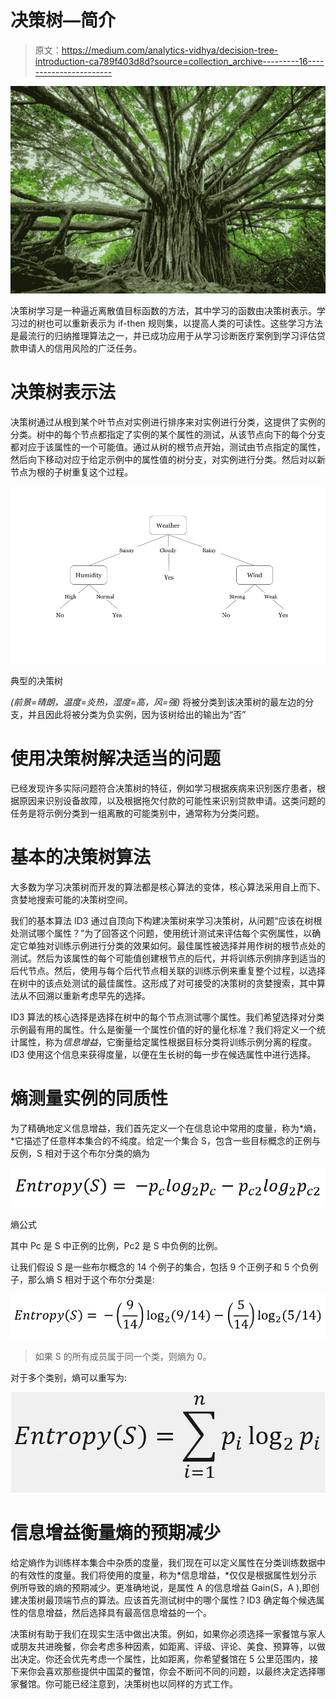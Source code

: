 # 决策树—简介

> 原文：<https://medium.com/analytics-vidhya/decision-tree-introduction-ca789f403d8d?source=collection_archive---------16----------------------->

![](img/5152ca18c4336f1ccea56fa3148e476f.png)

决策树学习是一种逼近离散值目标函数的方法，其中学习的函数由决策树表示。学习过的树也可以重新表示为 if-then 规则集，以提高人类的可读性。这些学习方法是最流行的归纳推理算法之一，并已成功应用于从学习诊断医疗案例到学习评估贷款申请人的信用风险的广泛任务。

# 决策树表示法

决策树通过从根到某个叶节点对实例进行排序来对实例进行分类，这提供了实例的分类。树中的每个节点都指定了实例的某个属性的测试，从该节点向下的每个分支都对应于该属性的一个可能值。通过从树的根节点开始，测试由节点指定的属性，然后向下移动对应于给定示例中的属性值的树分支，对实例进行分类。然后对以新节点为根的子树重复这个过程。

![](img/f3baad77273ae3a3cdb948e3d2b76c63.png)

典型的决策树

*(前景=晴朗，温度=炎热，湿度=高，风=强)* 将被分类到该决策树的最左边的分支，并且因此将被分类为负实例，因为该树给出的输出为“否”

# 使用决策树解决适当的问题

已经发现许多实际问题符合决策树的特征，例如学习根据疾病来识别医疗患者，根据原因来识别设备故障，以及根据拖欠付款的可能性来识别贷款申请。这类问题的任务是将示例分类到一组离散的可能类别中，通常称为分类问题。

# 基本的决策树算法

大多数为学习决策树而开发的算法都是核心算法的变体，核心算法采用自上而下、贪婪地搜索可能的决策树空间。

我们的基本算法 ID3 通过自顶向下构建决策树来学习决策树，从问题“应该在树根处测试哪个属性？”为了回答这个问题，使用统计测试来评估每个实例属性，以确定它单独对训练示例进行分类的效果如何。最佳属性被选择并用作树的根节点处的测试。然后为该属性的每个可能值创建根节点的后代，并将训练示例排序到适当的后代节点。然后，使用与每个后代节点相关联的训练示例来重复整个过程，以选择在树中的该点处测试的最佳属性。这形成了对可接受的决策树的贪婪搜索，其中算法从不回溯以重新考虑早先的选择。

ID3 算法的核心选择是选择在树中的每个节点测试哪个属性。我们希望选择对分类示例最有用的属性。什么是衡量一个属性价值的好的量化标准？我们将定义一个统计属性，称为*信息增益*，它衡量给定属性根据目标分类将训练示例分离的程度。ID3 使用这个信息来获得度量，以便在生长树的每一步在候选属性中进行选择。

# **熵测量实例的同质性**

为了精确地定义信息增益，我们首先定义一个在信息论中常用的度量，称为*熵，*它描述了任意样本集合的不纯度。给定一个集合 S，包含一些目标概念的正例与反例，S 相对于这个布尔分类的熵为

![](img/120ba0b425592ea889d5d87a2c2c0d47.png)

熵公式

其中 Pc 是 S 中正例的比例，Pc2 是 S 中负例的比例。

让我们假设 S 是一些布尔概念的 14 个例子的集合，包括 9 个正例子和 5 个负例子，那么熵 S 相对于这个布尔分类是:

![](img/2e0d13357c950c030316a1bb645cbe1e.png)

> 如果 S 的所有成员属于同一个类，则熵为 0。

对于多个类别，熵可以重写为:

![](img/07d7e449cf72b829d01c8a10a37fdddb.png)

# 信息增益衡量熵的预期减少

给定熵作为训练样本集合中杂质的度量，我们现在可以定义属性在分类训练数据中的有效性的度量。我们将使用的度量，称为*信息增益，*仅仅是根据属性划分示例所导致的熵的预期减少。更准确地说，是属性 A 的信息增益 Gain(S，A ),即创建决策树最顶端节点的算法。应该首先测试树中的哪个属性？ID3 确定每个候选属性的信息增益，然后选择具有最高信息增益的一个。

决策树有助于我们在现实生活中做出决策。例如，如果你必须选择一家餐馆与家人或朋友共进晚餐，你会考虑多种因素，如距离、评级、评论、美食、预算等，以做出决定。你还会优先考虑一个属性，比如距离，你希望餐馆在 5 公里范围内，接下来你会喜欢那些提供中国菜的餐馆，你会不断问不同的问题，以最终决定选择哪家餐馆。你可能已经注意到，决策树也以同样的方式工作。